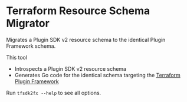 # Terraform Resource Schema Migrator

Migrates a Plugin SDK v2 resource schema to the identical Plugin Framework schema.

This tool

* Introspects a Plugin SDK v2 resource schema
* Generates Go code for the identical schema targeting the [Terraform Plugin Framework](https://github.com/hashicorp/terraform-plugin-framework)

Run `tfsdk2fx --help` to see all options.